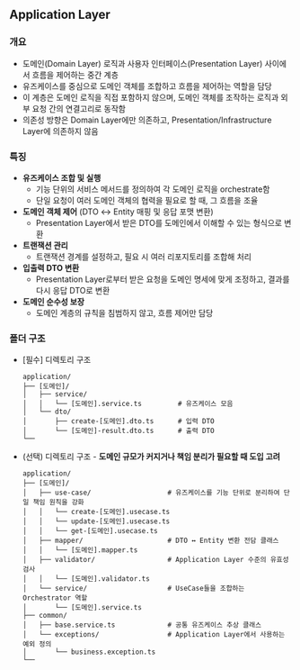 ## Application Layer

### 개요
- 도메인(Domain Layer) 로직과 사용자 인터페이스(Presentation Layer) 사이에서 흐름을 제어하는 중간 계층
- 유즈케이스를 중심으로 도메인 객체를 조합하고 흐름을 제어하는 역할을 담당
- 이 계층은 도메인 로직을 직접 포함하지 않으며, 도메인 객체를 조작하는 로직과 외부 요청 간의 연결고리로 동작함
- 의존성 방향은 Domain Layer에만 의존하고, Presentation/Infrastructure Layer에 의존하지 않음

### 특징
- **유즈케이스 조합 및 실행**
  - 기능 단위의 서비스 메서드를 정의하여 각 도메인 로직을 orchestrate함
  - 단일 요청이 여러 도메인 객체의 협력을 필요로 할 때, 그 흐름을 조율
- **도메인 객체 제어** (DTO ↔ Entity 매핑 및 응답 포맷 변환)
  - Presentation Layer에서 받은 DTO를 도메인에서 이해할 수 있는 형식으로 변환
- **트랜잭션 관리**
  - 트랜잭션 경계를 설정하고, 필요 시 여러 리포지토리를 조합해 처리
- **입출력 DTO 변환**
  - Presentation Layer로부터 받은 요청을 도메인 명세에 맞게 조정하고, 결과를 다시 응답 DTO로 변환
- **도메인 순수성 보장**
  - 도메인 계층의 규칙을 침범하지 않고, 흐름 제어만 담당

### 폴더 구조
- [필수] 디렉토리 구조
  ```
  application/
  ├── [도메인]/
  │   ├── service/
  │   │   └── [도메인].service.ts         # 유즈케이스 모음
  │   └── dto/
  │       ├── create-[도메인].dto.ts      # 입력 DTO
  │       └── [도메인]-result.dto.ts      # 출력 DTO
  └──
  ```
- (선택) 디렉토리 구조 - **도메인 규모가 커지거나 책임 분리가 필요할 때 도입 고려**
  ```
  application/
  ├── [도메인]/
  │   ├── use-case/                   # 유즈케이스를 기능 단위로 분리하여 단일 책임 원칙을 강화
  │   │   └── create-[도메인].usecase.ts
  │   │   └── update-[도메인].usecase.ts
  │   │   └── get-[도메인].usecase.ts
  │   ├── mapper/                     # DTO ↔ Entity 변환 전담 클래스
  │   │   └── [도메인].mapper.ts
  │   ├── validator/                  # Application Layer 수준의 유효성 검사
  │   │   └── [도메인].validator.ts
  │   └── service/                    # UseCase들을 조합하는 Orchestrator 역할
  │       └── [도메인].service.ts
  ├── common/
  │   ├── base.service.ts             # 공통 유즈케이스 추상 클래스
  │   └── exceptions/                 # Application Layer에서 사용하는 예외 정의
  │       └── business.exception.ts
  └──
  ```